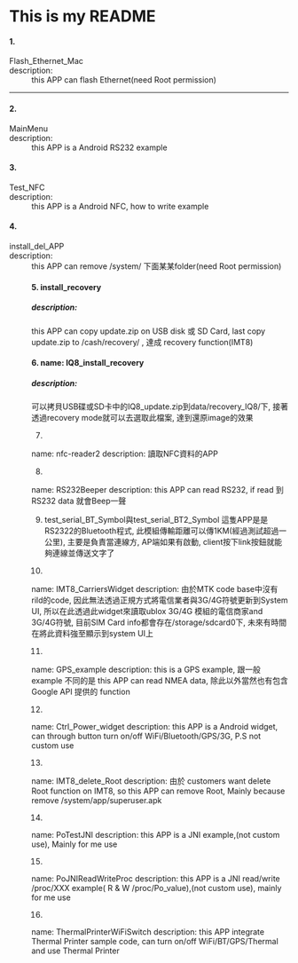 # This is my README
#### 1. 
<dl>
  <dt>Flash_Ethernet_Mac</dt> 
  <dt>description:</dt>
  <dd>this APP can flash Ethernet(need Root permission)</dd>
</dl>

---

#### 2. 
<dl>
  <dt>MainMenu<dt/>
  <dt>description:</dt>
  <dd>this APP is a Android RS232 example</dd>
<dl>


#### 3.
<dl>
  <dt>Test_NFC</dt>
  <dt>description:</dt>
  <dd>this APP is a Android NFC, how to write example</dd>
<dl>


#### 4.
<dl>
  <dt>install_del_APP</dt>
  <dt>description:</dt>
  <dd>this APP can remove /system/ 下面某某folder(need Root permission)<dd>
<dl>


#### 5. install_recovery<br />
##### description:<br />
this APP can copy update.zip on USB disk 或 SD Card, last copy update.zip to /cash/recovery/ , 達成 recovery function(IMT8)

#### 6. name: IQ8_install_recovery
##### description:<br />
可以拷貝USB碟或SD卡中的IQ8_update.zip到data/recovery_IQ8/下, 接著透過recovery mode就可以去選取此檔案, 達到還原image的效果

7. 
name: nfc-reader2
description: 讀取NFC資料的APP

8. 
name: RS232Beeper
description: this APP can read RS232, if read 到 RS232 data 就會Beep一聲

9. test_serial_BT_Symbol與test_serial_BT2_Symbol
這隻APP是是RS2322的Bluetooth程式, 此模組傳輸距離可以傳1KM(經過測試超過一公里), 主要是負責當連線方, AP端如果有啟動, client按下link按鈕就能夠連線並傳送文字了 

10. 
name: IMT8_CarriersWidget
description: 由於MTK code base中沒有rild的code, 因此無法透過正規方式將電信業者與3G/4G符號更新到System UI, 所以在此透過此widget來讀取ublox 3G/4G 模組的電信商家and 3G/4G符號, 目前SIM Card info都會存在/storage/sdcard0下, 未來有時間在將此資料強至顯示到system UI上

11. 
name: GPS_example
description: this is a GPS example, 跟一般example 不同的是 this APP can read NMEA data, 除此以外當然也有包含 Google API 提供的 function

12. 
name: Ctrl_Power_widget
description: this APP is a Android widget, can through button turn on/off WiFi/Bluetooth/GPS/3G, P.S not custom use

13. 
name: IMT8_delete_Root
description: 由於 customers want delete Root function on IMT8, so this APP can remove Root, Mainly because remove /system/app/superuser.apk

14. 
name: PoTestJNI
description: this APP is a JNI example,(not custom use), Mainly for me use 

15. 
name: PoJNIReadWriteProc
description: this APP is a JNI read/write /proc/XXX example( R & W /proc/Po_value),(not custom use), mainly for me use

16. 
name: ThermalPrinterWiFiSwitch
description: this APP integrate Thermal Printer sample code, can turn on/off WiFi/BT/GPS/Thermal and use Thermal Printer 
